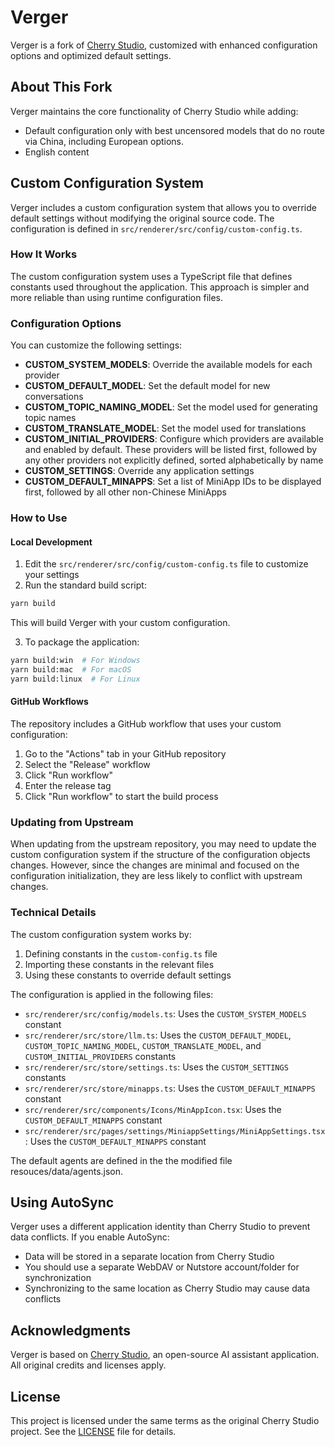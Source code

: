 # Verger

Verger is a fork of [Cherry Studio](https://github.com/CherryHQ/cherry-studio), customized with enhanced configuration options and optimized default settings.

## About This Fork

Verger maintains the core functionality of Cherry Studio while adding:

- Default configuration only with best uncensored models that do no route via China, including European options.
- English content

## Custom Configuration System

Verger includes a custom configuration system that allows you to override default settings without modifying the original source code. The configuration is defined in `src/renderer/src/config/custom-config.ts`.

### How It Works

The custom configuration system uses a TypeScript file that defines constants used throughout the application. This approach is simpler and more reliable than using runtime configuration files.

### Configuration Options

You can customize the following settings:

- **CUSTOM_SYSTEM_MODELS**: Override the available models for each provider
- **CUSTOM_DEFAULT_MODEL**: Set the default model for new conversations
- **CUSTOM_TOPIC_NAMING_MODEL**: Set the model used for generating topic names
- **CUSTOM_TRANSLATE_MODEL**: Set the model used for translations
- **CUSTOM_INITIAL_PROVIDERS**: Configure which providers are available and enabled by default. These providers will be listed first, followed by any other providers not explicitly defined, sorted alphabetically by name
- **CUSTOM_SETTINGS**: Override any application settings
- **CUSTOM_DEFAULT_MINAPPS**: Set a list of MiniApp IDs to be displayed first, followed by all other non-Chinese MiniApps

### How to Use

#### Local Development

1. Edit the `src/renderer/src/config/custom-config.ts` file to customize your settings
2. Run the standard build script:

```bash
yarn build
```

This will build Verger with your custom configuration.

3. To package the application:

```bash
yarn build:win  # For Windows
yarn build:mac  # For macOS
yarn build:linux  # For Linux
```

#### GitHub Workflows

The repository includes a GitHub workflow that uses your custom configuration:

1. Go to the "Actions" tab in your GitHub repository
2. Select the "Release" workflow
3. Click "Run workflow"
4. Enter the release tag
5. Click "Run workflow" to start the build process

### Updating from Upstream

When updating from the upstream repository, you may need to update the custom configuration system if the structure of the configuration objects changes. However, since the changes are minimal and focused on the configuration initialization, they are less likely to conflict with upstream changes.

### Technical Details

The custom configuration system works by:

1. Defining constants in the `custom-config.ts` file
2. Importing these constants in the relevant files
3. Using these constants to override default settings

The configuration is applied in the following files:

- `src/renderer/src/config/models.ts`: Uses the `CUSTOM_SYSTEM_MODELS` constant
- `src/renderer/src/store/llm.ts`: Uses the `CUSTOM_DEFAULT_MODEL`, `CUSTOM_TOPIC_NAMING_MODEL`, `CUSTOM_TRANSLATE_MODEL`, and `CUSTOM_INITIAL_PROVIDERS` constants
- `src/renderer/src/store/settings.ts`: Uses the `CUSTOM_SETTINGS` constants
- `src/renderer/src/store/minapps.ts`: Uses the `CUSTOM_DEFAULT_MINAPPS` constant
- `src/renderer/src/components/Icons/MinAppIcon.tsx`: Uses the `CUSTOM_DEFAULT_MINAPPS` constant
- `src/renderer/src/pages/settings/MiniappSettings/MiniAppSettings.tsx`: Uses the `CUSTOM_DEFAULT_MINAPPS` constant

The default agents are defined in the the modified file resouces/data/agents.json.

## Using AutoSync

Verger uses a different application identity than Cherry Studio to prevent data conflicts. If you enable AutoSync:

- Data will be stored in a separate location from Cherry Studio
- You should use a separate WebDAV or Nutstore account/folder for synchronization
- Synchronizing to the same location as Cherry Studio may cause data conflicts

## Acknowledgments

Verger is based on [Cherry Studio](https://github.com/CherryHQ/cherry-studio), an open-source AI assistant application. All original credits and licenses apply.

## License

This project is licensed under the same terms as the original Cherry Studio project. See the [LICENSE](LICENSE) file for details.
